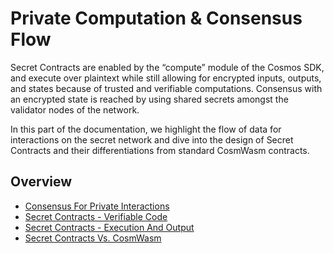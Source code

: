 # Private Computation & Consensus Flow

Secret Contracts are enabled by the “compute” module of the Cosmos SDK, and execute over plaintext while still allowing for encrypted inputs, outputs, and states because of trusted and verifiable computations. Consensus with an encrypted state is reached by using shared secrets amongst the validator nodes of the network.

In this part of the documentation, we highlight the flow of data for interactions on the secret network and dive into the design of Secret Contracts and their differentiations from standard CosmWasm contracts.

## Overview

* [Consensus For Private Interactions](consensus-for-secret-transactions.md)
* [Secret Contracts - Verifiable Code](secret-contracts.md)
* [Secret Contracts - Execution And Output](secret-contracts-execution.md)
* [Secret Contracts Vs. CosmWasm](secret-contracts-vs-cosmwasm.md)

